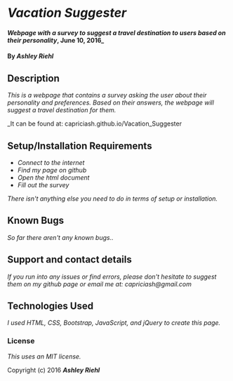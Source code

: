 # _Vacation Suggester_

#### _Webpage with a survey to suggest a travel destination to users based on their personality_, June 10, 2016_

#### By _Ashley Riehl_

## Description

_This is a webpage that contains a survey asking the user about their personality and preferences.  Based on their answers, the webpage will suggest a travel destination for them._

_It can be found at: capriciash.github.io/Vacation_Suggester

## Setup/Installation Requirements

* _Connect to the internet_
* _Find my page on github_
* _Open the html document_
* _Fill out the survey_

_There isn't anything else you need to do in terms of setup or installation._

## Known Bugs

_So far there aren't any known bugs.._

## Support and contact details

_If you run into any issues or find errors, please don't hesitate to suggest them on my github page or email me at: capriciash@gmail.com_

## Technologies Used

_I used HTML, CSS, Bootstrap, JavaScript, and jQuery to create this page._

### License

*This uses an MIT license.*

Copyright (c) 2016 **_Ashley Riehl_**
